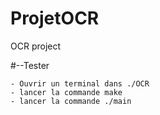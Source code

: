 # ProjetOCR
OCR project

#--Tester

	- Ouvrir un terminal dans ./OCR
	- lancer la commande make
	- lancer la commande ./main


